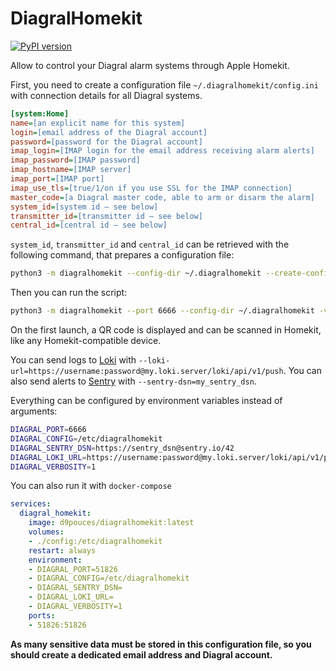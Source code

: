 DiagralHomekit
==============

[![PyPI version](https://badge.fury.io/py/diagralhomekit.svg)](https://badge.fury.io/py/diagralhomekit)

Allow to control your Diagral alarm systems through Apple Homekit.


First, you need to create a configuration file `~/.diagralhomekit/config.ini` with connection details for all Diagral systems.

```ini
[system:Home]
name=[an explicit name for this system]
login=[email address of the Diagral account]
password=[password for the Diagral account]
imap_login=[IMAP login for the email address receiving alarm alerts]
imap_password=[IMAP password]
imap_hostname=[IMAP server]
imap_port=[IMAP port]
imap_use_tls=[true/1/on if you use SSL for the IMAP connection]
master_code=[a Diagral master code, able to arm or disarm the alarm]
system_id=[system id — see below]
transmitter_id=[transmitter id — see below]
central_id=[central id — see below]

```
`system_id`, `transmitter_id` and `central_id` can be retrieved with the following command, that prepares a configuration file:

```bash
python3 -m diagralhomekit --config-dir ~/.diagralhomekit --create-config 'diagral@account.com:password'
```

Then you can run the script:

```bash
python3 -m diagralhomekit --port 6666 --config-dir ~/.diagralhomekit -v 2
```
On the first launch, a QR code is displayed and can be scanned in Homekit, like any Homekit-compatible device.


You can send logs to [Loki](https://grafana.com/oss/loki/) with `--loki-url=https://username:password@my.loki.server/loki/api/v1/push`.
You can also send alerts to [Sentry](https://sentry.io/) with `--sentry-dsn=my_sentry_dsn`.

Everything can be configured by environment variables instead of arguments:

```bash
DIAGRAL_PORT=6666
DIAGRAL_CONFIG=/etc/diagralhomekit
DIAGRAL_SENTRY_DSN=https://sentry_dsn@sentry.io/42
DIAGRAL_LOKI_URL=https://username:password@my.loki.server/loki/api/v1/push
DIAGRAL_VERBOSITY=1
```

You can also run it with `docker-compose`
```yaml
services:
  diagral_homekit:
    image: d9pouces/diagralhomekit:latest
    volumes:
    - ./config:/etc/diagralhomekit
    restart: always
    environment:
    - DIAGRAL_PORT=51826
    - DIAGRAL_CONFIG=/etc/diagralhomekit
    - DIAGRAL_SENTRY_DSN=
    - DIAGRAL_LOKI_URL=
    - DIAGRAL_VERBOSITY=1
    ports:
    - 51826:51826
```

**As many sensitive data must be stored in this configuration file, so you should create a dedicated email address and Diagral account.**

